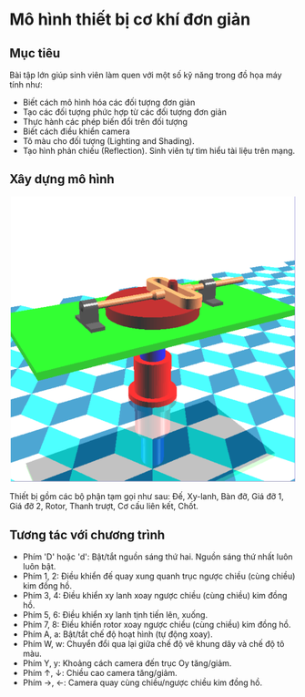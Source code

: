 # Mô hình thiết bị cơ khí đơn giản

## Mục tiêu

Bài tập lớn giúp sinh viên làm quen với một số kỹ năng trong đồ họa máy tính như:

- Biết cách mô hình hóa các đối tượng đơn giản
- Tạo các đối tượng phức hợp từ các đối tượng đơn giản
- Thực hành các phép biến đổi trên đối tượng
- Biết cách điều khiển camera
- Tô màu cho đối tượng (Lighting and Shading).
- Tạo hình phản chiếu (Reflection). Sinh viên tự tìm hiểu tài liệu trên mạng.

## Xây dựng mô hình

 <p align="center">
     <img src="/Images/p1.png" alt="drawing" width="500"/>
 </p>



Thiết bị gồm các bộ phận tạm gọi như sau: Đế, Xy-lanh, Bàn đỡ, Giá đỡ 1, Giá đỡ 2, Rotor, Thanh trượt, Cơ cấu liên kết, Chốt.

## Tương tác với chương trình

- Phím 'D' hoặc 'd': Bật/tắt nguồn sáng thứ hai. Nguồn sáng thứ nhất luôn luôn bật.
- Phím 1, 2: Điều khiển đế quay xung quanh trục ngược chiều (cùng chiều) kim đồng hồ.
- Phím 3, 4: Điều khiển xy lanh xoay ngược chiều (cùng chiều) kim đồng hồ.
- Phím 5, 6: Điều khiển xy lanh tịnh tiến lên, xuống.
- Phím 7, 8: Điều khiển rotor xoay ngược chiều (cùng chiều) kim đồng hồ.
- Phím A, a: Bật/tắt chế độ hoạt hình (tự động xoay).
- Phím W, w: Chuyển đổi qua lại giữa chế độ vẽ khung dây và chế độ tô màu.
- Phím Y, y: Khoảng cách camera đến trục Oy tăng/giảm.
- Phím &uparrow;, &downarrow;: Chiều cao camera tăng/giảm.
- Phím &rightarrow;, &leftarrow;: Camera quay cùng chiều/ngược chiều kim đồng hồ.







